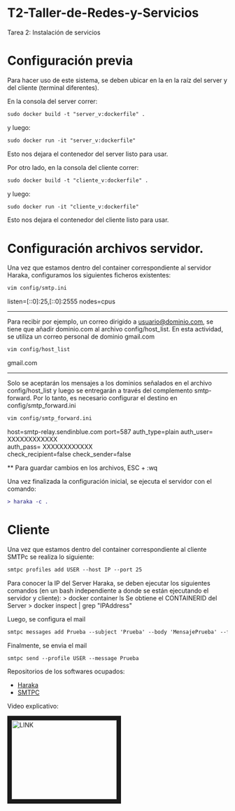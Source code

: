 # T2-Taller-de-Redes-y-Servicios
Tarea 2: Instalación de servicios 

<h1> Configuración previa </h1>
Para hacer uso de este sistema, se deben ubicar en la en la raíz del server y del cliente (terminal diferentes).

En la consola del server correr:
```diff
sudo docker build -t "server_v:dockerfile" .
```
y luego: 
```diff
sudo docker run -it "server_v:dockerfile"
```

Esto nos dejara el contenedor del server listo para usar.

Por otro lado, en la consola del cliente correr:
```diff
sudo docker build -t "cliente_v:dockerfile" .
```
y luego:
```diff
sudo docker run -it "cliente_v:dockerfile"
```

Esto nos dejara el contenedor del cliente listo para usar.

<h1> Configuración archivos servidor. </h1> 


Una vez que estamos dentro del container correspondiente al servidor Haraka, configuramos los siguientes ficheros existentes:

```diff
vim config/smtp.ini
```
listen=[::0]:25,[::0]:2555
nodes=cpus

------------------
Para recibir por ejemplo, un correo dirigido a usuario@dominio.com, se tiene que añadir dominio.com al archivo config/host_list. En esta actividad, se utiliza un correo personal de dominio gmail.com
```diff
vim config/host_list
```
gmail.com

------------------
Solo se aceptarán los mensajes a los dominios señalados en el archivo config/host_list y luego se entregarán a través del complemento smtp-forward. Por lo tanto, es necesario configurar el destino en config/smtp_forward.ini

```diff
vim config/smtp_forward.ini
```

host=smtp-relay.sendinblue.com
port=587
auth_type=plain
auth_user= XXXXXXXXXXXX             
auth_pass= XXXXXXXXXXXX            
check_recipient=false
check_sender=false


** Para guardar cambios en los archivos, ESC + :wq 

Una vez finalizada la configuración inicial, se ejecuta el servidor con el comando:
```diff
> haraka -c .
```

<h1> Cliente </h1> 

Una vez que estamos dentro del container  correspondiente al cliente SMTPc se realiza lo siguiente:
```diff
smtpc profiles add USER --host IP --port 25
```

Para conocer la IP del Server Haraka, se deben ejecutar los siguientes comandos (en un bash independiente a donde se están ejecutando el servidor y cliente):
      > docker container ls
    Se obtiene el CONTAINERID del Server
      > docker inspect <container id> | grep "IPAddress"

Luego, se configura el mail
```diff
smtpc messages add Prueba --subject 'Prueba' --body 'MensajePrueba' --from correopersonal@gmail.com --to correopersonal@gmail.com
```

Finalmente, se envia el mail
```diff
smtpc send --profile USER --message Prueba
```
  
Repositorios de los softwares ocupados:

- <a href= https://github.com/haraka/Haraka> Haraka </a>
- <a href= https://github.com/msztolcman/smtpc> SMTPC </a>
    
Video explicativo:

<a href="https://drive.google.com/file/d/1h-sSpOX3kXSaAaL8q6oVSn6nBXaUMWhz/view?usp=sharing" target="_blank">
<img src="" alt="LINK" width="240" height="180" border="10" />
</a>
